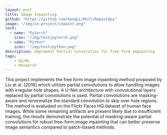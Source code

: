 ```yaml
---
layout: post
title: Image Inpainting
github: "https://github.com/KengLL/MultiRepast4py"
image: "/img/in-project/inpaint.png"
tech:
  - name: "Pytorch"
    icon: "/img/tech/pytorch.png"
  - name: "Python"
    icon: "/img/tech/python.png"
description: Implement Partial Convolution for free form impainitng
tags:
    - AI/ML
    - Research 
---
```


This project implements the free form image inpainting method proposed by Liu
et al. [2018] which utilizes partial convolutions to allow handling images with
irregular hole shapes. A U-Net architecture with convolutional layers replaced by
partial convolutions is used. Partial convolutions are masking-aware and renormalize the standard convolution to skip over hole regions. The method is evaluated on
the Flickr Faces HQ dataset of human face images. While some remaining artifacts
are present likely due to insufficient training, the results demonstrate the potential
of masking-aware partial convolutions for robust free-form image inpainting that
can better preserve image semantics compared to patch-based methods.